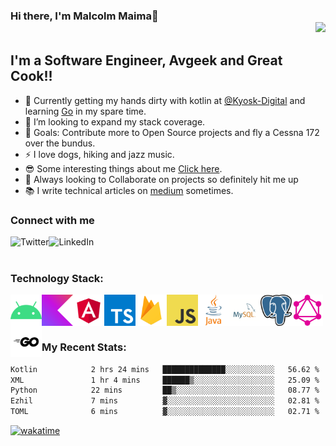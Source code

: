 ### Hi there, I'm Malcolm Maima👋  <div align = 'right'>![](https://komarev.com/ghpvc/?username=malcolmmaima&color=yellow)</div>

## I'm a Software Engineer, Avgeek and Great Cook!!

- 🌱 Currently getting my hands dirty with kotlin at <a href="https://github.com/Kyosk-Digital">@Kyosk-Digital</a> and learning <a href="https://go.dev/">Go</a> in my spare time. 
- 👯 I’m looking to expand my stack coverage.
- 🥅 Goals: Contribute more to Open Source projects and fly a Cessna 172 over the bundus.
- ⚡ I love dogs, hiking and jazz music.
- 😎 Some interesting things about me <a href="https://linktr.ee/malcolmmaima">Click here</a>. 
- 🚀 Always looking to Collaborate on projects so definitely hit me up
- 📚 I write technical articles on [medium](https://malcolmmaima.medium.com/) sometimes.

### Connect with me 

[<img align="left" alt="Twitter" src="https://img.shields.io/twitter/follow/maimamiyare?label=Twitter&style=for-the-badge&logo=Twitter&logoColor=blue" />][twitter]
[<img align="left" alt="LinkedIn" src="https://img.shields.io/badge/linkedin-%230077B5.svg?&style=for-the-badge&logo=linkedin&logoColor=white" />][linkedin]

<br />
<br />

### Technology Stack:

<img align="left" alt="Android" width="50px" src="https://raw.githubusercontent.com/github/explore/80688e429a7d4ef2fca1e82350fe8e3517d3494d/topics/android/android.png" />
<img align="left" alt="Android" width="50px" src="https://raw.githubusercontent.com/github/explore/80688e429a7d4ef2fca1e82350fe8e3517d3494d/topics/kotlin/kotlin.png" />
<img align="left" alt="Typescript" width="50px" src="https://raw.githubusercontent.com/github/explore/80688e429a7d4ef2fca1e82350fe8e3517d3494d/topics/angular/angular.png" />
<img align="left" alt="Typescript" width="50px" src="https://raw.githubusercontent.com/github/explore/80688e429a7d4ef2fca1e82350fe8e3517d3494d/topics/typescript/typescript.png" />
<img align="left" alt="Firebase" width="50px" src="https://raw.githubusercontent.com/github/explore/80688e429a7d4ef2fca1e82350fe8e3517d3494d/topics/firebase/firebase.png" />
<img align="left" alt="Javascript" width="50px" src="https://raw.githubusercontent.com/github/explore/80688e429a7d4ef2fca1e82350fe8e3517d3494d/topics/javascript/javascript.png" />
<img align="left" alt="Java" width="50px" src="https://raw.githubusercontent.com/github/explore/80688e429a7d4ef2fca1e82350fe8e3517d3494d/topics/java/java.png" />
<img align="left" alt="Mysql" width="50px" src="https://raw.githubusercontent.com/github/explore/80688e429a7d4ef2fca1e82350fe8e3517d3494d/topics/mysql/mysql.png" />
<img align="left" alt="Mysql" width="50px" src="https://raw.githubusercontent.com/github/explore/80688e429a7d4ef2fca1e82350fe8e3517d3494d/topics/postgresql/postgresql.png" />
<img align="left" alt="Graphql" width="50px" src="https://raw.githubusercontent.com/github/explore/80688e429a7d4ef2fca1e82350fe8e3517d3494d/topics/graphql/graphql.png" />
<img align="left" alt="Golang" width="50px" src="https://raw.githubusercontent.com/github/explore/80688e429a7d4ef2fca1e82350fe8e3517d3494d/topics/go/go.png" />

<br />
<br />
<br />

### My Recent Stats:

<!--START_SECTION:waka-->

```txt
Kotlin            2 hrs 24 mins   ██████████████░░░░░░░░░░░   56.62 %
XML               1 hr 4 mins     ██████▒░░░░░░░░░░░░░░░░░░   25.09 %
Python            22 mins         ██▒░░░░░░░░░░░░░░░░░░░░░░   08.77 %
Ezhil             7 mins          ▓░░░░░░░░░░░░░░░░░░░░░░░░   02.81 %
TOML              6 mins          ▓░░░░░░░░░░░░░░░░░░░░░░░░   02.71 %
```

<!--END_SECTION:waka-->
[![wakatime](https://wakatime.com/badge/user/118b5f73-6723-4127-88df-130c1e70a287.svg)](https://wakatime.com/@malcolmmaima)

<!-- ### :zap: GitHub Stats
[![Malcolm's github stats](https://github-readme-stats.vercel.app/api?username=malcolmmaima&show_icons=true&theme=black)](https://github.com/malcolmmaima/github-readme-stats) [![Top Languages](https://github-readme-stats.vercel.app/api/top-langs/?username=malcolmmaima&show_icons=true&theme=black&layout=compact)](https://github.com/malcolmmaima/github-readme-stats) -->

[twitter]: https://twitter.com/maimamiyare
[linkedin]: https://www.linkedin.com/in/malcolmmaima/

